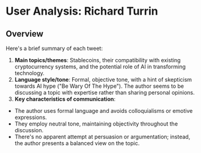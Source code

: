 # User Analysis: Richard Turrin

## Overview

Here's a brief summary of each tweet:

1. **Main topics/themes**: Stablecoins, their compatibility with existing cryptocurrency systems, and the potential role of AI in transforming technology.
2. **Language style/tone**: Formal, objective tone, with a hint of skepticism towards AI hype ("Be Wary Of The Hype"). The author seems to be discussing a topic with expertise rather than sharing personal opinions.
3. **Key characteristics of communication**:
- The author uses formal language and avoids colloquialisms or emotive expressions.
- They employ neutral tone, maintaining objectivity throughout the discussion.
- There's no apparent attempt at persuasion or argumentation; instead, the author presents a balanced view on the topic.